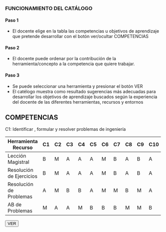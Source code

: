 <link rel="stylesheet" href="https://cdn.datatables.net/1.10.21/css/jquery.dataTables.min.css">
<link rel="stylesheet" href="https://cdn.datatables.net/buttons/1.6.2/css/buttons.dataTables.min.css">
<script src="https://code.jquery.com/jquery-3.5.1.js"></script>
<script src="https://cdn.datatables.net/1.10.21/js/jquery.dataTables.min.js"></script>
<script src="https://cdn.datatables.net/buttons/1.6.2/js/dataTables.buttons.min.js"></script>
<script src="https://cdn.datatables.net/buttons/1.6.2/js/buttons.colVis.min.js"></script>
<script src="demo3.js"></script>
<h3>FUNCIONAMIENTO DEL CATÁLOGO</h3>
<h4>Paso 1</h4>
<ul>
        <li>El docente elige en la tabla las competencias u objetivos de aprendizaje que pretende desarrollar con el botón ver/ocultar COMPETENCIAS</li>
</ul>
<h4>Paso 2</h4>
<ul>
        <li>El docente puede ordenar por la contribución de la herramienta/concepto a la competencia que quiere trabajar.</li>
</ul>
<h4>Paso 3</h4>
<ul>
        <li>Se puede seleccionar una herramienta y presionar el botón VER</li>
        <li>El catélogo muestra como resultado sugerencias más adecuadas para desarrollar los objetivos de aprendizaje buscados según la experiencia del docente de las diferentes herramientas, recursos y entornos</li>
</ul>
<h2>COMPETENCIAS</h2>
<div>
C1: Identificar , formular y resolver problemas de ingeniería
</div>

<table id="example" class="display" style="width:100%">
        <thead>
            <tr>
                <th>Herramienta Recurso</th>
                <th>C1</th>
                <th>C2</th>
                <th>C3</th>
                <th>C4</th>
                <th>C5</th>
                <th>C6</th>
                <th>C7</th>
                <th>C8</th>
                <th>C9</th>
                <th>C10</th>
             </tr>
        </thead>
        <tbody>
            <tr>
                <td>Lección Magistral</td>
                <td>B</td>
                <td>M</td>
                <td>A</td>
                <td>A</td>
                <td>A</td>
                <td>M</td>
                <td>B</td>
                <td>A</td>
                <td>B</td>
                <td>A</td>
            </tr>
            <tr>
                <td>Resolución de Ejercicios</td>
                <td>B</td>
                <td>M</td>
                <td>A</td>
                <td>A</td>
                <td>A</td>
                <td>M</td>
                <td>B</td>
                <td>A</td>
                <td>B</td>
                <td>A</td>
            </tr>
                 <tr>
                <td>Resolución de Problemas</td>
                <td>A</td>
                <td>M</td>
                <td>B</td>
                <td>B</td>
                <td>A</td>
                <td>M</td>
                <td>M</td>
                <td>B</td>
                <td>M</td>
                <td>A</td>
            </tr>
            <tr>
                <td>AB de Problemas</td>
                <td>M</td>
                <td>A</td>
                <td>A</td>
                <td>M</td>
                <td>B</td>
                <td>B</td>
                <td>B</td>
                <td>M</td>
                <td>M</td>
                <td>B</td>
            </tr>
        </tbody>
    </table>
<div>
        <button id="button" type="button" class="">VER</button>
</div>
